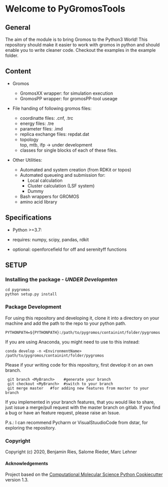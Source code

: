 Welcome to PyGromosTools
==============================
[//]: # (Badges)


General
-------------
   The aim of the module is to bring Gromos to the Python3 World!
   This repository should make it easier to work with gromos in python and should enable you to write cleaner code.
   Checkout the examples in the example folder.

Content
-------------
* Gromos
    * GromosXX wrapper: for simulation execution
    * GromosPP wrapper: for gromosPP-tool useage
* File handing of following gromos files:
    * coordinatte files:
        .cnf, .trc
    * energy files:
        .tre
    * parameter files:
        .imd
    * replica exchange files:
        repdat.dat
    * topology   
        top, mtb, ifp -> under development     
    * classes for single blocks of each of these files.

* Other Utilities:
    * Automated and system creation (from RDKit or topos)
    * Automated queueing and submission for:
        * Local calculation
        * Cluster calculation (LSF system)
        * Dummy 
    * Bash wrappers for GROMOS
    * amino acid library
    
        
## Specifications
 * Python >=3.7:
 * requires: numpy, scipy, pandas, rdkit

 * optional: openforcefield for off and serenityff functions


## SETUP

### Installing the package - _UNDER Developmten_

    cd pygromos
    python setup.py install

### Package Development
For using this repository and developing it, clone it into a directory on your machine and add the path to the repo to your python path.

    PYTHONPATH=${PYTHONPATH}:/path/to/pygromos/containint/folder/pygromos
    
If you are using Anaconda, you might need to use to this instead:
   
    conda develop -n <EnvironmentName> /path/to/pygromos/containint/folder/pygromos

Please if your writing code for this repository, first develop it on an own branch.

     git branch <MyBranch>    #generate your branch
     git checkout <MyBranch>  #switch to your branch
     git merge master   #for adding new features from master to your branch
     
If you implemented in your branch features, that you would like to share, just issue a merge/pull request with the master branch on gitlab.
If you find a bug or have an feature request, please raise an Issue.

P.s.: I can recommend Pycharm or VisualStuudioCode from dstar, for exploring the repository.

### Copyright

Copyright (c) 2020, Benjamin Ries, Salome Rieder, Marc Lehner 


#### Acknowledgements
 
Project based on the 
[Computational Molecular Science Python Cookiecutter](https://github.com/molssi/cookiecutter-cms) version 1.3.


